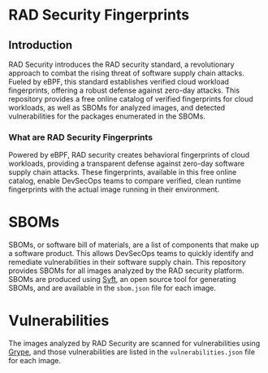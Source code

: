 # RAD Security Fingerprints

## Introduction
RAD Security introduces the RAD security standard, a revolutionary approach to combat the rising threat of software supply chain attacks. Fueled by eBPF, this standard establishes verified cloud workload fingerprints, offering a robust defense against zero-day attacks.  This repository provides a free online catalog of verified fingerprints for cloud workloads, as well as SBOMs for analyzed images, and detected vulnerabilities for the packages enumerated in the SBOMs.

### What are RAD Security Fingerprints
Powered by eBPF, RAD security creates behavioral fingerprints of cloud workloads, providing a transparent defense against zero-day software supply chain attacks. These fingerprints, available in this free online catalog, enable DevSecOps teams to compare verified, clean runtime fingerprints with the actual image running in their environment.

# SBOMs
SBOMs, or software bill of materials, are a list of components that make up a software product.  This allows DevSecOps teams to quickly identify and remediate vulnerabilities in their software supply chain.  This repository provides SBOMs for all images analyzed by the RAD security platform.  SBOMs are produced using [Syft](https://github.com/anchore/syft), an open source tool for generating SBOMs, and are available in the `sbom.json` file for each image.

# Vulnerabilities
The images analyzed by RAD Security are scanned for vulnerabilities using [Grype](https://github.com/anchore/grype),
and those vulnerabilities are listed in the `vulnerabilities.json` file for each image.


